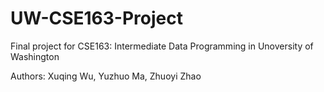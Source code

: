 # UW-CSE163-Project
Final project for CSE163: Intermediate Data Programming in Unoversity of Washington

Authors: Xuqing Wu, Yuzhuo Ma, Zhuoyi Zhao
